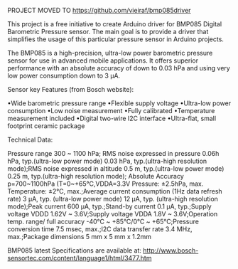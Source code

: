 PROJECT MOVED TO https://github.com/vieiraf/bmp085driver



This project is a free initiative to create Arduino driver for BMP085 Digital Barometric Pressure sensor.
The main goal is to provide a driver that simplifies the usage of this particular pressure sensor in Arduino projects.

The BMP085 is a high-precision, ultra-low power barometric pressure sensor for use in advanced mobile applications. It offers superior performance with an absolute accuracy of down to 0.03 hPa and using very low power consumption down to 3 µA.

Sensor key Features (from Bosch website):

•Wide barometric pressure range
•Flexible supply voltage
•Ultra-low power consumption
•Low noise measurement
•Fully calibrated
•Temperature measurement included
•Digital two-wire I2C interface
•Ultra-flat, small footprint ceramic package

Technical Data:

Pressure range 300 ~ 1100 hPa; RMS noise expressed in pressure 0.06h hPa, typ.(ultra-low power mode) 0.03 hPa, typ.(ultra-high resolution mode);RMS noise expressed in altitude 0.5 m, typ.(ultra-low power mode) 0.25 m, typ.(ultra-high resolution mode); Absolute Accuracy p=700~1100hPa (T=0~+65°C,VDDA=3.3V Pressure: ±2.5hPa, max. Temperature: ±2°C, max.;Average current consumption (1Hz data refresh rate) 3 µA, typ. (ultra-low power mode) 12 µA, typ. (ultra-high resolution mode);Peak current 600 µA, typ.;Stand-by current 0.1 µA, typ.;Supply voltage VDDD 1.62V ~ 3.6V;Supply voltage VDDA 1.8V ~ 3.6V;Operation temp. range/ full accuracy -40°C ~ +85°C/0°C ~ +65°C;Pressure conversion time 7.5 msec, max.;I2C data transfer rate 3.4 MHz, max.;Package dimensions 5 mm x 5 mm x 1.2mm

BMP085 latest Specifications are available at:
http://www.bosch-sensortec.com/content/language1/html/3477.htm